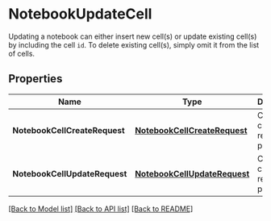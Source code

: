 # NotebookUpdateCell

Updating a notebook can either insert new cell(s) or update existing cell(s) by including the cell `id`. To delete existing cell(s), simply omit it from the list of cells.

## Properties

| Name                          | Type                                                          | Description                                 | Notes |
| ----------------------------- | ------------------------------------------------------------- | ------------------------------------------- | ----- |
| **NotebookCellCreateRequest** | [**NotebookCellCreateRequest**](NotebookCellCreateRequest.md) | Container class of the relevant properties. |
| **NotebookCellUpdateRequest** | [**NotebookCellUpdateRequest**](NotebookCellUpdateRequest.md) | Container class of the relevant properties. |

[[Back to Model list]](README.md#documentation-for-models) [[Back to API list]](README.md#documentation-for-api-endpoints) [[Back to README]](README.md)
